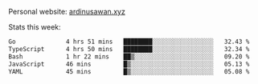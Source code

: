 Personal website: [ardinusawan.xyz](https://ardinusawan.xyz)

Stats this week:
<!--START_SECTION:waka-->

```txt
Go              4 hrs 51 mins   ████████░░░░░░░░░░░░░░░░░   32.43 %
TypeScript      4 hrs 50 mins   ████████░░░░░░░░░░░░░░░░░   32.34 %
Bash            1 hr 22 mins    ██▒░░░░░░░░░░░░░░░░░░░░░░   09.20 %
JavaScript      46 mins         █▒░░░░░░░░░░░░░░░░░░░░░░░   05.13 %
YAML            45 mins         █▒░░░░░░░░░░░░░░░░░░░░░░░   05.08 %
```

<!--END_SECTION:waka-->
